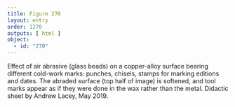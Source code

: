 ```yaml
---
title: Figure 270
layout: entry
order: 1270
outputs: [ html ]
object:
  - id: "270"
---
```


Effect of air abrasive (glass beads) on a copper-alloy surface bearing different cold-work marks: punches, chisels, stamps for marking editions and dates. The abraded surface (top half of image) is softened, and tool marks appear as if they were done in the wax rather than the metal. Didactic sheet by Andrew Lacey, May 2019.
